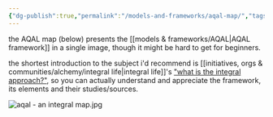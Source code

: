 ```yaml
---
{"dg-publish":true,"permalink":"/models-and-frameworks/aqal-map/","tags":["framework","map","integraltheory","🌿"],"created":"2022-04-07T14:08:22.352-03:00","updated":"2024-06-20T17:06:10.847-03:00"}
---
```


the AQAL map (below) presents the [[models & frameworks/AQAL\|AQAL framework]] in a single image, though it might be hard to get for beginners.

the shortest introduction to the subject i'd recommend is [[initiatives, orgs & communities/alchemy/integral life\|integral life]]'s ["what is the integral approach?"](https://integrallife.com/what-is-integral-approach/), so you can actually understand and appreciate the framework, its elements and their studies/sources.

![aqal - an integral map.jpg](/img/user/images/maps/aqal%20-%20an%20integral%20map.jpg)